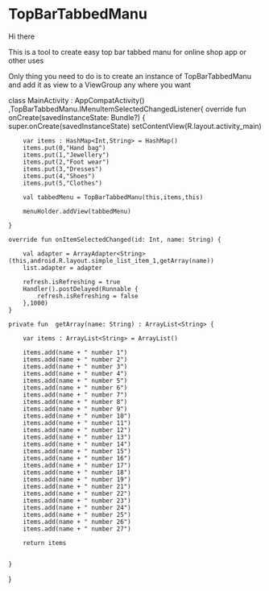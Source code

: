 # TopBarTabbedManu


Hi there 

This is a tool to create easy top bar tabbed manu for online shop app or other uses

Only thing you need to do is to create an instance of TopBarTabbedManu and add it as view to a ViewGroup any where you want




class MainActivity : AppCompatActivity() ,TopBarTabbedManu.IMenuItemSelectedChangedListener{
    override fun onCreate(savedInstanceState: Bundle?) {
        super.onCreate(savedInstanceState)
        setContentView(R.layout.activity_main)

        var items : HashMap<Int,String> = HashMap()
        items.put(0,"Hand bag")
        items.put(1,"Jewellery")
        items.put(2,"Foot wear")
        items.put(3,"Dresses")
        items.put(4,"Shoes")
        items.put(5,"Clothes")

        val tabbedMenu = TopBarTabbedManu(this,items,this)

        menuHolder.addView(tabbedMenu)

    }

    override fun onItemSelectedChanged(id: Int, name: String) {

        val adapter = ArrayAdapter<String>(this,android.R.layout.simple_list_item_1,getArray(name))
        list.adapter = adapter

        refresh.isRefreshing = true
        Handler().postDelayed(Runnable {
            refresh.isRefreshing = false
        },1000)
    }

    private fun  getArray(name: String) : ArrayList<String> {

        var items : ArrayList<String> = ArrayList()

        items.add(name + " number 1")
        items.add(name + " number 2")
        items.add(name + " number 3")
        items.add(name + " number 4")
        items.add(name + " number 5")
        items.add(name + " number 6")
        items.add(name + " number 7")
        items.add(name + " number 8")
        items.add(name + " number 9")
        items.add(name + " number 10")
        items.add(name + " number 11")
        items.add(name + " number 12")
        items.add(name + " number 13")
        items.add(name + " number 14")
        items.add(name + " number 15")
        items.add(name + " number 16")
        items.add(name + " number 17")
        items.add(name + " number 18")
        items.add(name + " number 19")
        items.add(name + " number 21")
        items.add(name + " number 22")
        items.add(name + " number 23")
        items.add(name + " number 24")
        items.add(name + " number 25")
        items.add(name + " number 26")
        items.add(name + " number 27")

        return items


    }
}
